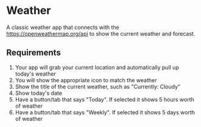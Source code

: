 
# Weather

A classic weather app that connects with the https://openweathermap.org/api to show the current weather and forecast.


## Requirements

1. Your app will grab your current location and automatically pull up today's weather
2. You will show the appropriate icon to match the weather
3. Show the title of the current weather, such as "Currently: Cloudy"
4. Show today's date
5. Have a button/tab that says "Today". If selected it shows 5 hours worth of weather
6. Have a button/tab that says "Weekly". If selected it shows 5 days worth of weather


